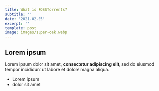 ```yaml
---
title: What is FOSSTorrents?
subtitle: ''
date: '2021-02-05'
excerpt: ''
template: post
image: images/super-oak.webp
---
```

## Lorem ipsum

Lorem ipsum dolor sit amet, **consectetur adipiscing elit**, sed do eiusmod tempor incididunt ut labore et dolore magna aliqua.

- Lorem ipsum
- dolor sit amet